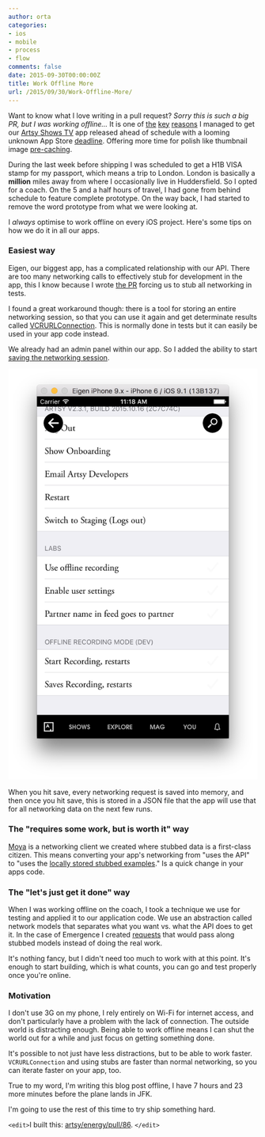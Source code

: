 ```yaml
---
author: orta
categories:
- ios
- mobile
- process
- flow
comments: false
date: 2015-09-30T00:00:00Z
title: Work Offline More
url: /2015/09/30/Work-Offline-More/
---
```


Want to know what I love writing in a pull request? _Sorry this is such a big PR, but I was working offline…_ It is one of [the](https://github.com/artsy/Emergence/pull/23) [key](https://github.com/artsy/Emergence/pull/39) [reasons](https://github.com/artsy/Emergence/pull/45) I managed to get our [Artsy Shows TV](https://github.com/artsy/emergence) app released ahead of schedule with a looming unknown App Store [deadline](https://github.com/artsy/Emergence/issues?q=milestone%3A%221.0+Ship+to+Apple%22). Offering more time for polish like thumbnail image [pre-caching](https://github.com/artsy/Emergence/compare/84855a310d47e071419b52b78978d14d751ec4e0...40966752111a309a20b4878e00a1c8e27cb53261).

During the last week before shipping I was scheduled to get a H1B VISA stamp for my passport, which means a trip to London. London is basically a **million** miles away from where I occasionally live in Huddersfield. So I opted for a coach. On the 5 and a half hours of travel, I had gone from behind schedule to feature complete prototype. On the way back, I had started to remove the word prototype from what we were looking at.

I _always_ optimise to work offline on every iOS project. Here's some tips on how we do it in all our apps.

<!--more-->

### Easiest way

Eigen, our biggest app, has a complicated relationship with our API. There are too many networking calls to effectively stub for development in the app, this I know because I wrote [the PR](https://github.com/artsy/eigen/pull/575) forcing us to stub all networking in tests.

I found a great workaround though: there is a tool for storing an entire networking session, so that you can use it again and get determinate results called [VCRURLConnection](http://cocoapods.org/pods/VCRURLConnection). This is normally done in tests but it can easily be used in your app code instead.

We already had an admin panel within our app. So I added the ability to start [saving the networking session](https://github.com/artsy/eigen/blob/06aeb6f7ce4b95155729aa37c36fddc54767931f/Artsy/View_Controllers/Admin/ARAdminSettingsViewController.m#L171-L206).

![Eigen Admin Panel](/images/2015-09-30-offline/eigen-admin.png)

When you hit save, every networking request is saved into memory, and then once you hit save, this is stored in a JSON file that the app will use that for all networking data on the next few runs.

### The "requires some work, but is worth it" way

[Moya](https://github.com/Moya/Moya) is a networking client we created where stubbed data is a first-class citizen. This means converting your app's networking from "uses the API" to "uses the [locally stored stubbed examples](https://github.com/artsy/eidolon/blob/master/Kiosk/App/StubResponses.m)." Is a quick change in your apps code.

### The "let's just get it done" way

When I was working offline on the coach, I took a technique we use for testing and applied it to our application code. We use an abstraction called network models that separates what you want vs. what the API does to get it. In the case of Emergence I created [requests](https://github.com/artsy/Emergence/blob/18e501a4d6925ea5fb0f35174a6c0c3c96f70533/Emergence/Contexts/Presenting%20a%20Show/ShowNetworkingModel.swift) that would pass along stubbed models instead of doing the real work.

It's nothing fancy, but I didn't need too much to work with at this point. It's enough to start building, which is what counts, you can go and test properly once you're online.

### Motivation

I don't use 3G on my phone, I rely entirely on Wi-Fi for internet access, and don't particularly have a problem with the lack of connection. The outside world is distracting enough. Being able to work offline means I can shut the world out for a while and just focus on getting something done.

It's possible to not just have less distractions, but to be able to work faster. `VCRURLConnection` and using stubs are faster than normal networking, so you can iterate faster on your app, too.

True to my word, I'm writing this blog post offline, I have 7 hours and 23 more minutes before the plane lands in JFK.

I'm going to use the rest of this time to try ship something hard.

`<edit>`I built this: [artsy/energy/pull/86](https://github.com/artsy/energy/pull/86). `</edit>`

